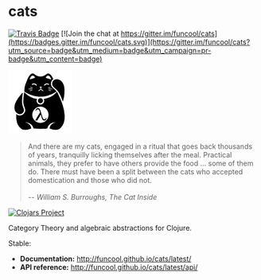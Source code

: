 cats
====

[![Travis Badge](https://img.shields.io/travis/funcool/cats/master.svg)](https://travis-ci.org/funcool/cats "Travis Badge")
[![Join the chat at https://gitter.im/funcool/cats](https://badges.gitter.im/funcool/cats.svg)](https://gitter.im/funcool/cats?utm_source=badge&utm_medium=badge&utm_campaign=pr-badge&utm_content=badge)

![](./logo/logo.png "cats logo")

<blockquote>
And there are my cats, engaged in a ritual that goes back thousands of years, tranquilly licking themselves after the meal. Practical animals, they prefer to have others provide the food ... some of them do. There must have been a split between the cats who accepted domestication and those who did not.
<br/> <br/>
-- <cite>William S. Burroughs, The Cat Inside</cite>
</blockquote>

[![Clojars Project](http://clojars.org/funcool/cats/latest-version.svg)](http://clojars.org/funcool/cats)

Category Theory and algebraic abstractions for Clojure.

Stable:

- **Documentation:** http://funcool.github.io/cats/latest/
- **API reference:** http://funcool.github.io/cats/latest/api/
